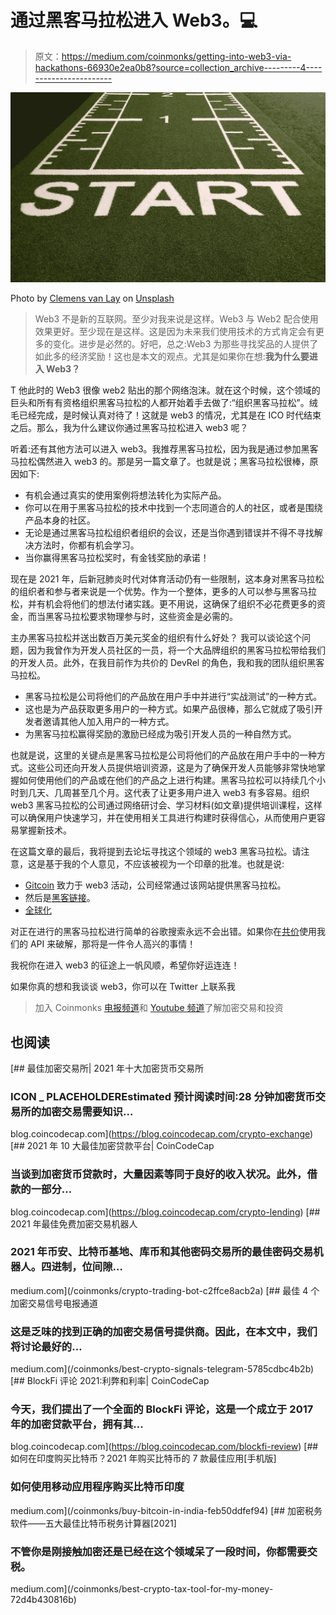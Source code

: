 # 通过黑客马拉松进入 Web3。💻

> 原文：<https://medium.com/coinmonks/getting-into-web3-via-hackathons-66930e2ea0b8?source=collection_archive---------4----------------------->

![](img/c3065210c40381e7ab3503b6acd22ba9.png)

Photo by [Clemens van Lay](https://unsplash.com/@clemensvanlay?utm_source=medium&utm_medium=referral) on [Unsplash](https://unsplash.com?utm_source=medium&utm_medium=referral)

> Web3 不是新的互联网。至少对我来说是这样。Web3 与 Web2 配合使用效果更好。至少现在是这样。这是因为未来我们使用技术的方式肯定会有更多的变化。进步是必然的。好吧，总之:Web3 为那些寻找奖品的人提供了如此多的经济奖励！这也是本文的观点。尤其是如果你在想:**我为什么要进入 Web3？**

T 他此时的 Web3 很像 web2 贴出的那个网络泡沫。就在这个时候，这个领域的巨头和所有有资格组织黑客马拉松的人都开始着手去做了:“组织黑客马拉松”。绒毛已经完成，是时候认真对待了！这就是 web3 的情况，尤其是在 ICO 时代结束之后。那么，我为什么建议你通过黑客马拉松进入 web3 呢？

听着:还有其他方法可以进入 web3。我推荐黑客马拉松，因为我是通过参加黑客马拉松偶然进入 web3 的。那是另一篇文章了。也就是说；黑客马拉松很棒，原因如下:

*   有机会通过真实的使用案例将想法转化为实际产品。
*   你可以在用于黑客马拉松的技术中找到一个志同道合的人的社区，或者是围绕产品本身的社区。
*   无论是通过黑客马拉松组织者组织的会议，还是当你遇到错误并不得不寻找解决方法时，你都有机会学习。
*   当你赢得黑客马拉松奖时，有金钱奖励的承诺！

现在是 2021 年，后新冠肺炎时代对体育活动仍有一些限制，这本身对黑客马拉松的组织者和参与者来说是一个优势。作为一个整体，更多的人可以参与黑客马拉松，并有机会将他们的想法付诸实践。更不用说，这确保了组织不必花费更多的资金，而当黑客马拉松要求物理参与时，这些资金是必需的。

主办黑客马拉松并送出数百万美元奖金的组织有什么好处？
我可以谈论这个问题，因为我曾作为开发人员社区的一员，将一个大品牌组织的黑客马拉松带给我们的开发人员。此外，在我目前作为共价的 DevRel 的角色，我和我的团队组织黑客马拉松。

*   黑客马拉松是公司将他们的产品放在用户手中并进行“实战测试”的一种方式。
*   这也是为产品获取更多用户的一种方式。如果产品很棒，那么它就成了吸引开发者邀请其他人加入用户的一种方式。
*   为黑客马拉松赢得奖励的激励已经成为吸引开发人员的一种自然方式。

也就是说，这里的关键点是黑客马拉松是公司将他们的产品放在用户手中的一种方式。这些公司还向开发人员提供培训资源，这是为了确保开发人员能够非常快地掌握如何使用他们的产品或在他们的产品之上进行构建。黑客马拉松可以持续几个小时到几天、几周甚至几个月。这代表了让更多用户进入 web3 有多容易。组织 web3 黑客马拉松的公司通过网络研讨会、学习材料(如文章)提供培训课程，这样可以确保用户快速学习，并在使用相关工具进行构建时获得信心，从而使用户更容易掌握新技术。

在这篇文章的最后，我将提到去论坛寻找这个领域的 web3 黑客马拉松。请注意，这是基于我的个人意见，不应该被视为一个印章的批准。也就是说:

*   [Gitcoin](https://gitcoin.co/) 致力于 web3 活动，公司经常通过该网站提供黑客马拉松。
*   然后是[黑客链接](https://hackerlink.io/)。
*   [全球化](https://ethglobal.com/)

对正在进行的黑客马拉松进行简单的谷歌搜索永远不会出错。如果你在[共价](https://covalenthq.com/discord)使用我们的 API 来破解，那将是一件令人高兴的事情！

我祝你在进入 web3 的征途上一帆风顺，希望你好运连连！

如果你真的想和我谈谈 web3，你可以在 Twitter 上联系我

> 加入 Coinmonks [电报频道](https://t.me/coincodecap)和 [Youtube 频道](https://www.youtube.com/c/coinmonks/videos)了解加密交易和投资

## 也阅读

[](https://blog.coincodecap.com/crypto-exchange) [## 最佳加密交易所| 2021 年十大加密货币交易所

### ICON _ PLACEHOLDEREstimated 预计阅读时间:28 分钟加密货币交易所的加密交易需要知识…

blog.coincodecap.com](https://blog.coincodecap.com/crypto-exchange) [](https://blog.coincodecap.com/crypto-lending) [## 2021 年 10 大最佳加密贷款平台| CoinCodeCap

### 当谈到加密货币贷款时，大量因素等同于良好的收入状况。此外，借款的一部分…

blog.coincodecap.com](https://blog.coincodecap.com/crypto-lending) [](/coinmonks/crypto-trading-bot-c2ffce8acb2a) [## 2021 年最佳免费加密交易机器人

### 2021 年币安、比特币基地、库币和其他密码交易所的最佳密码交易机器人。四进制，位间隙…

medium.com](/coinmonks/crypto-trading-bot-c2ffce8acb2a) [](/coinmonks/best-crypto-signals-telegram-5785cdbc4b2b) [## 最佳 4 个加密交易信号电报通道

### 这是乏味的找到正确的加密交易信号提供商。因此，在本文中，我们将讨论最好的…

medium.com](/coinmonks/best-crypto-signals-telegram-5785cdbc4b2b) [](https://blog.coincodecap.com/blockfi-review) [## BlockFi 评论 2021:利弊和利率| CoinCodeCap

### 今天，我们提出了一个全面的 BlockFi 评论，这是一个成立于 2017 年的加密贷款平台，拥有其…

blog.coincodecap.com](https://blog.coincodecap.com/blockfi-review) [](/coinmonks/buy-bitcoin-in-india-feb50ddfef94) [## 如何在印度购买比特币？2021 年购买比特币的 7 款最佳应用[手机版]

### 如何使用移动应用程序购买比特币印度

medium.com](/coinmonks/buy-bitcoin-in-india-feb50ddfef94) [](/coinmonks/best-crypto-tax-tool-for-my-money-72d4b430816b) [## 加密税务软件——五大最佳比特币税务计算器[2021]

### 不管你是刚接触加密还是已经在这个领域呆了一段时间，你都需要交税。

medium.com](/coinmonks/best-crypto-tax-tool-for-my-money-72d4b430816b)
